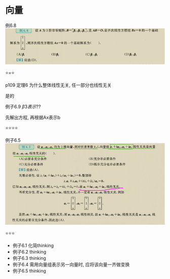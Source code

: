 # 向量

例6.8 ![20221010153747](https://raw.githubusercontent.com/Logible/Image/main/note_image/20221010153747.png)

⭐=⭐

p109 定理6 为什么整体线性无关, 任一部分也线性无关

是的

例子6.9 $\beta 3表示??$

先解出方程, 再根据Ax表示b

⭐⭐⭐⭐

例子6.5![20221011104220](https://raw.githubusercontent.com/Logible/Image/main/note_image/20221011104220.png)

⭐⭐⭐

- 例子6.1 化简thinking
- 例子6.2 thinking
- 例子6.3 thinking
- 例子6.4 需用向量组表示另一向量时, 应将该向量一齐做变换
- 例子6.5 thinking
